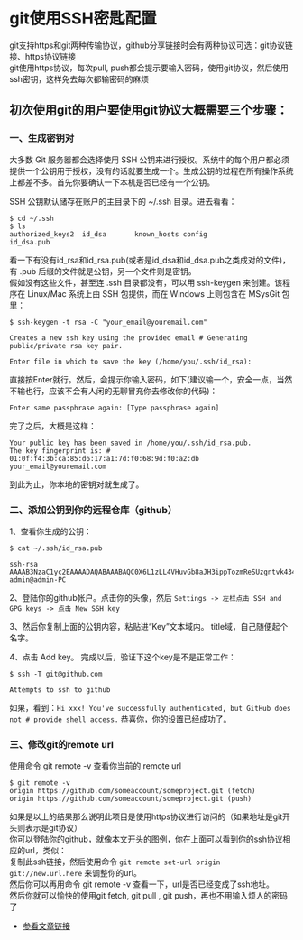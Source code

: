 # git使用SSH密匙配置

git支持https和git两种传输协议，github分享链接时会有两种协议可选：git协议链接、https协议链接      
git使用https协议，每次pull, push都会提示要输入密码，使用git协议，然后使用ssh密钥，这样免去每次都输密码的麻烦      

## 初次使用git的用户要使用git协议大概需要三个步骤：
### 一、生成密钥对
大多数 Git 服务器都会选择使用 SSH 公钥来进行授权。系统中的每个用户都必须提供一个公钥用于授权，没有的话就要生成一个。生成公钥的过程在所有操作系统上都差不多。首先你要确认一下本机是否已经有一个公钥。

SSH 公钥默认储存在账户的主目录下的 ~/.ssh 目录。进去看看：     
```
$ cd ~/.ssh
$ ls
authorized_keys2  id_dsa       known_hosts config            id_dsa.pub
```
看一下有没有id_rsa和id_rsa.pub(或者是id_dsa和id_dsa.pub之类成对的文件)，有 .pub 后缀的文件就是公钥，另一个文件则是密钥。    
假如没有这些文件，甚至连 .ssh 目录都没有，可以用 ssh-keygen 来创建。该程序在 Linux/Mac 系统上由 SSH 包提供，而在 Windows 上则包含在 MSysGit 包里：     
```
$ ssh-keygen -t rsa -C "your_email@youremail.com"

Creates a new ssh key using the provided email # Generating public/private rsa key pair.

Enter file in which to save the key (/home/you/.ssh/id_rsa):
```
直接按Enter就行。然后，会提示你输入密码，如下(建议输一个，安全一点，当然不输也行，应该不会有人闲的无聊冒充你去修改你的代码)：      
```
Enter same passphrase again: [Type passphrase again]
```
完了之后，大概是这样：     
```
Your public key has been saved in /home/you/.ssh/id_rsa.pub.
The key fingerprint is: # 01:0f:f4:3b:ca:85:d6:17:a1:7d:f0:68:9d:f0:a2:db your_email@youremail.com
```
到此为止，你本地的密钥对就生成了。       

### 二、添加公钥到你的远程仓库（github）
 1、查看你生成的公钥：        
 ```
 $ cat ~/.ssh/id_rsa.pub
 
 ssh-rsa AAAAB3NzaC1yc2EAAAADAQABAAABAQC0X6L1zLL4VHuvGb8aJH3ippTozmReSUzgntvk434aJ/v7kOdJ/MTyBlWXFCR+HAo3FXRitBqxiX1nKhXpHAZsMciLq8vR3c8E7CjZN733f5AL8uEYJA+YZevY5UCvEg+umT7PHghKYaJwaCxV7sjYP7Z6V79OMCEAGDNXC26IBMdMgOluQjp6o6j2KAdtRBdCDS/QIU5THQDxJ9lBXjk1fiq9tITo/aXBvjZeD+gH/Apkh/0GbO8VQLiYYmNfqqAHHeXdltORn8N7C9lOa/UW3KM7QdXo6J0GFlBVQeTE/IGqhMS5PMln3 admin@admin-PC
 ```
 
 2、登陆你的github帐户。点击你的头像，然后 `Settings -> 左栏点击 SSH and GPG keys -> 点击 New SSH key`
 
 3、然后你复制上面的公钥内容，粘贴进“Key”文本域内。 title域，自己随便起个名字。
 
 4、点击 Add key。
完成以后，验证下这个key是不是正常工作：
```
$ ssh -T git@github.com

Attempts to ssh to github
```
如果，看到：`Hi xxx! You've successfully authenticated, but GitHub does not # provide shell access.` 恭喜你，你的设置已经成功了。


### 三、修改git的remote url
使用命令 git remote -v 查看你当前的 remote url        
```
$ git remote -v
origin https://github.com/someaccount/someproject.git (fetch)
origin https://github.com/someaccount/someproject.git (push)
```
如果是以上的结果那么说明此项目是使用https协议进行访问的（如果地址是git开头则表示是git协议）     
你可以登陆你的github，就像本文开头的图例，你在上面可以看到你的ssh协议相应的url，类似：       
复制此ssh链接，然后使用命令 `git remote set-url origin git://new.url.here` 来调整你的url。        
然后你可以再用命令 git remote -v 查看一下，url是否已经变成了ssh地址。       
然后你就可以愉快的使用git fetch, git pull , git push，再也不用输入烦人的密码了     

- [参看文章链接](https://www.cnblogs.com/superGG1990/p/6844952.html) 
